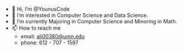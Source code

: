 - 👋 Hi, I’m @YounusCode
- 👀 I’m interested in Computer Science and Data Science.
- 🌱 I’m currently Majoring in Computer Science and Minoring in Math.
- 📫 How to reach me 
  - email: ali00380@umn.edu
  - phone: 612 - 707 - 1597 

<!---
YounusCode/YounusCode is a ✨ special ✨ repository because its `README.md` (this file) appears on your GitHub profile.
You can click the Preview link to take a look at your changes.
--->
